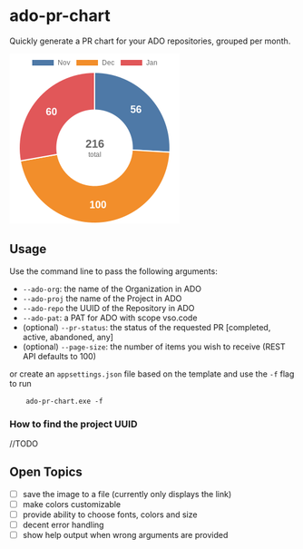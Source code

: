 # ado-pr-chart

Quickly generate a PR chart for your ADO repositories, grouped per month.

![chart](readme.png)

## Usage

Use the command line to pass the following arguments:

- `--ado-org`: the name of the Organization in ADO
- `--ado-proj` the name of the Project in ADO
- `--ado-repo` the UUID of the Repository in ADO
- `--ado-pat`: a PAT for ADO with scope vso.code
- (optional) `--pr-status`: the status of the requested PR [completed, active, abandoned, any]
- (optional) `--page-size`: the number of items you wish to receive (REST API defaults to 100)

or create an `appsettings.json` file based on the template and use the `-f` flag to run

```
	ado-pr-chart.exe -f 
```

### How to find the project UUID

//TODO

## Open Topics

- [ ] save the image to a file (currently only displays the link)
- [ ] make colors customizable
- [ ] provide ability to choose fonts, colors and size
- [ ] decent error handling
- [ ] show help output when wrong arguments are provided
